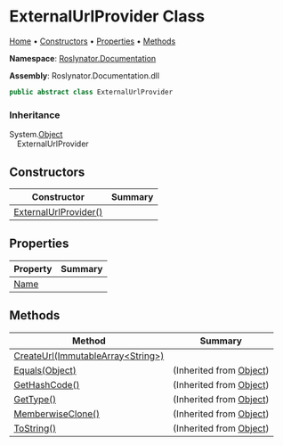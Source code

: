 <a name="_top"></a>

# ExternalUrlProvider Class

[Home](../../../README.md#_top) &#x2022; [Constructors](#constructors) &#x2022; [Properties](#properties) &#x2022; [Methods](#methods)

**Namespace**: [Roslynator.Documentation](../README.md#_top)

**Assembly**: Roslynator\.Documentation\.dll

```csharp
public abstract class ExternalUrlProvider
```

### Inheritance

System\.[Object](https://docs.microsoft.com/en-us/dotnet/api/system.object)\
&emsp;ExternalUrlProvider

## Constructors

| Constructor | Summary |
| ----------- | ------- |
| [ExternalUrlProvider()](-ctor/README.md#_top) | |

## Properties

| Property | Summary |
| -------- | ------- |
| [Name](Name/README.md#_top) | |

## Methods

| Method | Summary |
| ------ | ------- |
| [CreateUrl(ImmutableArray\<String>)](CreateUrl/README.md#_top) | |
| [Equals(Object)](https://docs.microsoft.com/en-us/dotnet/api/system.object.equals) |  \(Inherited from [Object](https://docs.microsoft.com/en-us/dotnet/api/system.object)\) |
| [GetHashCode()](https://docs.microsoft.com/en-us/dotnet/api/system.object.gethashcode) |  \(Inherited from [Object](https://docs.microsoft.com/en-us/dotnet/api/system.object)\) |
| [GetType()](https://docs.microsoft.com/en-us/dotnet/api/system.object.gettype) |  \(Inherited from [Object](https://docs.microsoft.com/en-us/dotnet/api/system.object)\) |
| [MemberwiseClone()](https://docs.microsoft.com/en-us/dotnet/api/system.object.memberwiseclone) |  \(Inherited from [Object](https://docs.microsoft.com/en-us/dotnet/api/system.object)\) |
| [ToString()](https://docs.microsoft.com/en-us/dotnet/api/system.object.tostring) |  \(Inherited from [Object](https://docs.microsoft.com/en-us/dotnet/api/system.object)\) |

